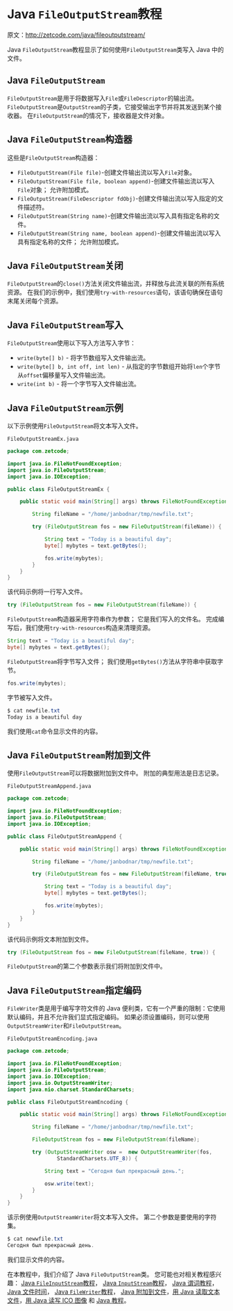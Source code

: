 # Java `FileOutputStream`教程

原文：http://zetcode.com/java/fileoutputstream/

Java `FileOutputStream`教程显示了如何使用`FileOutputStream`类写入 Java 中的文件。

## Java `FileOutputStream`

`FileOutputStream`是用于将数据写入`File`或`FileDescriptor`的输出流。 `FileOutputStream`是`OutputStream`的子类，它接受输出字节并将其发送到某个接收器。 在`FileOutputStream`的情况下，接收器是文件对象。

## Java `FileOutputStream`构造器

这些是`FileOutputStream`构造器：

*   `FileOutputStream(File file)`-创建文件输出流以写入`File`对象。
*   `FileOutputStream(File file, boolean append)`-创建文件输出流以写入`File`对象； 允许附加模式。
*   `FileOutputStream(FileDescriptor fdObj)`-创建文件输出流以写入指定的文件描述符。
*   `FileOutputStream(String name)`-创建文件输出流以写入具有指定名称的文件。
*   `FileOutputStream(String name, boolean append)`-创建文件输出流以写入具有指定名称的文件； 允许附加模式。

## Java `FileOutputStream`关闭

`FileOutputStream`的`close()`方法关闭文件输出流，并释放与此流关联的所有系统资源。 在我们的示例中，我们使用`try-with-resources`语句，该语句确保在语句末尾关闭每个资源。

## Java `FileOutputStream`写入

`FileOutputStream`使用以下写入方法写入字节：

*   `write(byte[] b)` - 将字节数组写入文件输出流。
*   `write(byte[] b, int off, int len)` - 从指定的字节数组开始将`len`个字节从`offset`偏移量写入文件输出流。
*   `write(int b)` - 将一个字节写入文件输出流。

## Java `FileOutputStream`示例

以下示例使用`FileOutputStream`将文本写入文件。

`FileOutputStreamEx.java`

```java
package com.zetcode;

import java.io.FileNotFoundException;
import java.io.FileOutputStream;
import java.io.IOException;

public class FileOutputStreamEx {

    public static void main(String[] args) throws FileNotFoundException, IOException {

        String fileName = "/home/janbodnar/tmp/newfile.txt";

        try (FileOutputStream fos = new FileOutputStream(fileName)) {

            String text = "Today is a beautiful day";
            byte[] mybytes = text.getBytes();

            fos.write(mybytes);
        }
    }
}

```

该代码示例将一行写入文件。

```java
try (FileOutputStream fos = new FileOutputStream(fileName)) {

```

`FileOutputStream`构造器采用字符串作为参数； 它是我们写入的文件名。 完成编写后，我们使用`try-with-resources`构造来清理资源。

```java
String text = "Today is a beautiful day";
byte[] mybytes = text.getBytes();

```

`FileOutputStream`将字节写入文件； 我们使用`getBytes()`方法从字符串中获取字节。

```java
fos.write(mybytes);

```

字节被写入文件。

```java
$ cat newfile.txt 
Today is a beautiful day

```

我们使用`cat`命令显示文件的内容。

## Java `FileOutputStream`附加到文件

使用`FileOutputStream`可以将数据附加到文件中。 附加的典型用法是日志记录。

`FileOutputStreamAppend.java`

```java
package com.zetcode;

import java.io.FileNotFoundException;
import java.io.FileOutputStream;
import java.io.IOException;

public class FileOutputStreamAppend {

    public static void main(String[] args) throws FileNotFoundException, IOException {        

        String fileName = "/home/janbodnar/tmp/newfile.txt";

        try (FileOutputStream fos = new FileOutputStream(fileName, true)) {

            String text = "Today is a beautiful day";
            byte[] mybytes = text.getBytes();

            fos.write(mybytes);
        }
    }
}

```

该代码示例将文本附加到文件。

```java
try (FileOutputStream fos = new FileOutputStream(fileName, true)) {

```

`FileOutputStream`的第二个参数表示我们将附加到文件中。

## Java `FileOutputStream`指定编码

`FileWriter`类是用于编写字符文件的 Java 便利类，它有一个严重的限制：它使用默认编码，并且不允许我们显式指定编码。 如果必须设置编码，则可以使用`OutputStreamWriter`和`FileOutputStream`。

`FileOutputStreamEncoding.java`

```java
package com.zetcode;

import java.io.FileNotFoundException;
import java.io.FileOutputStream;
import java.io.IOException;
import java.io.OutputStreamWriter;
import java.nio.charset.StandardCharsets;

public class FileOutputStreamEncoding {

    public static void main(String[] args) throws FileNotFoundException, IOException {

        String fileName = "/home/janbodnar/tmp/newfile.txt";

        FileOutputStream fos = new FileOutputStream(fileName);

        try (OutputStreamWriter osw =  new OutputStreamWriter(fos, 
                StandardCharsets.UTF_8)) {

            String text = "Сегодня был прекрасный день.";

            osw.write(text);
        }
    }
}

```

该示例使用`OutputStreamWriter`将文本写入文件。 第二个参数是要使用的字符集。

```java
$ cat newwfile.txt 
Сегодня был прекрасный день.

```

我们显示文件的内容。

在本教程中，我们介绍了 Java `FileOutputStream`类。 您可能也对相关教程感兴趣： [Java `FileInputStream`教程](/java/fileinputstream/)， [Java `InputStream`教程](/java/inputstream/)， [Java 谓词教程](/java/predicate/)， [Java 文件时间](/articles/javafiletime/)， [Java `FileWriter`教程](/java/filewriter/)， [Java 附加到文件](/articles/javaappendtofile/)，[用 Java 读取文本文件](/articles/javareadtext/)，[用 Java 读写 ICO 图像](/articles/javaico/) 和 [Java 教程](/lang/java/)。